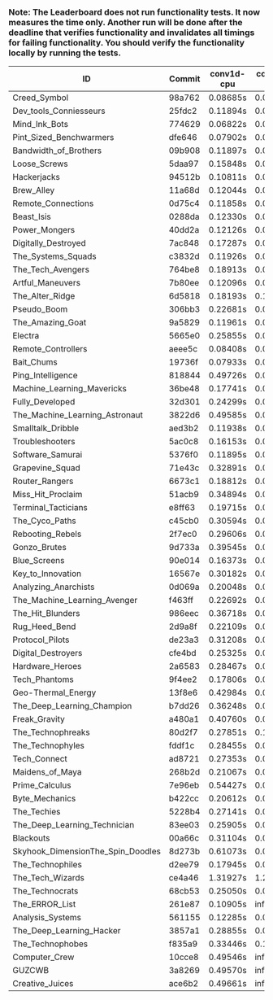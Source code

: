 ### Note: The Leaderboard does not run functionality tests. It now measures the time only. Another run will be done after the deadline that verifies functionality and invalidates all timings for failing functionality. You should verify the functionality locally by running the tests.

|ID|Commit|conv1d-cpu|conv1d-gpu|DWSPConv2D-gpu|gemm-gpu|avg|
|-|-|-|-|-|-|-|
|Creed_Symbol|98a762|0.08685s|0.04388s|2.92663s|1.79397s|1.21283s|
|Dev_tools_Conniesseurs|25fdc2|0.11894s|0.04646s|3.23703s|1.94407s|1.33663s|
|Mind_Ink_Bots|774629|0.06822s|0.06492s|3.26539s|1.99337s|1.34797s|
|Pint_Sized_Benchwarmers|dfe646|0.07902s|0.05728s|3.25105s|2.01913s|1.35162s|
|Bandwidth_of_Brothers|09b908|0.11897s|0.06905s|3.22258s|2.01409s|1.35617s|
|Loose_Screws|5daa97|0.15848s|0.06433s|3.26623s|1.93726s|1.35658s|
|Hackerjacks|94512b|0.10811s|0.06174s|3.27162s|1.98747s|1.35724s|
|Brew_Alley|11a68d|0.12044s|0.04598s|3.25946s|2.01861s|1.36112s|
|Remote_Connections|0d75c4|0.11858s|0.04652s|3.30156s|2.00401s|1.36767s|
|Beast_Isis|0288da|0.12330s|0.09083s|3.30650s|1.95293s|1.36839s|
|Power_Mongers|40dd2a|0.12126s|0.04634s|3.29874s|2.01224s|1.36964s|
|Digitally_Destroyed|7ac848|0.17287s|0.06474s|3.24436s|2.00616s|1.37203s|
|The_Systems_Squads|c3832d|0.11926s|0.04435s|3.31269s|2.01202s|1.37208s|
|The_Tech_Avengers|764be8|0.18913s|0.06075s|3.26443s|1.97626s|1.37264s|
|Artful_Maneuvers|7b80ee|0.12096s|0.07436s|3.29096s|2.06365s|1.38748s|
|The_Alter_Ridge|6d5818|0.18193s|0.10004s|3.27539s|2.01234s|1.39243s|
|Pseudo_Boom|306bb3|0.22681s|0.04454s|3.25645s|2.04296s|1.39269s|
|The_Amazing_Goat|9a5829|0.11961s|0.04713s|3.32234s|2.10305s|1.39803s|
|Electra|5665e0|0.25855s|0.06528s|3.28962s|2.01903s|1.40812s|
|Remote_Controllers|aeee5c|0.08408s|0.04740s|3.51467s|2.03485s|1.42025s|
|Bait_Chums|19736f|0.07933s|0.07091s|3.25229s|2.32326s|1.43145s|
|Ping_Intelligence|818844|0.49726s|0.05799s|3.25028s|2.00302s|1.45214s|
|Machine_Learning_Mavericks|36be48|0.17741s|0.07256s|3.27372s|2.34306s|1.46669s|
|Fully_Developed|32d301|0.24299s|0.06586s|3.25735s|2.34096s|1.47679s|
|The_Machine_Learning_Astronaut|3822d6|0.49585s|0.07600s|3.32330s|2.15463s|1.51244s|
|Smalltalk_Dribble|aed3b2|0.11938s|0.07527s|3.65012s|2.41251s|1.56432s|
|Troubleshooters|5ac0c8|0.16153s|0.07013s|3.73850s|2.33654s|1.57667s|
|Software_Samurai|5376f0|0.11895s|0.04734s|3.33789s|2.83084s|1.58376s|
|Grapevine_Squad|71e43c|0.32891s|0.07553s|3.70243s|2.28184s|1.59718s|
|Router_Rangers|6673c1|0.18812s|0.08060s|3.70567s|2.42834s|1.60068s|
|Miss_Hit_Proclaim|51acb9|0.34894s|0.07883s|3.67127s|2.31566s|1.60368s|
|Terminal_Tacticians|e8ff63|0.19715s|0.07732s|3.72591s|2.42749s|1.60697s|
|The_Cyco_Paths|c45cb0|0.30594s|0.08659s|3.68011s|2.36709s|1.60993s|
|Rebooting_Rebels|2f7ec0|0.29606s|0.07488s|3.66191s|2.41089s|1.61094s|
|Gonzo_Brutes|9d733a|0.39545s|0.05528s|3.64021s|2.36426s|1.61380s|
|Blue_Screens|90e014|0.16373s|0.07311s|3.70387s|2.51862s|1.61483s|
|Key_to_Innovation|16567e|0.30182s|0.05575s|3.75050s|2.35970s|1.61694s|
|Analyzing_Anarchists|0d069a|0.20048s|0.05786s|3.68028s|2.53117s|1.61745s|
|The_Machine_Learning_Avenger|f463ff|0.22692s|0.07817s|3.70529s|2.46019s|1.61764s|
|The_Hit_Blunders|986eec|0.36718s|0.07193s|3.67495s|2.36515s|1.61980s|
|Rug_Heed_Bend|2d9a8f|0.22109s|0.05218s|3.62503s|2.58251s|1.62021s|
|Protocol_Pilots|de23a3|0.31208s|0.08060s|3.71717s|2.37322s|1.62077s|
|Digital_Destroyers|cfe4bd|0.25325s|0.07482s|3.68755s|2.48886s|1.62612s|
|Hardware_Heroes|2a6583|0.28467s|0.08219s|3.72122s|2.43384s|1.63048s|
|Tech_Phantoms|9f4ee2|0.17806s|0.09723s|3.73276s|2.51815s|1.63155s|
|Geo-Thermal_Energy|13f8e6|0.42984s|0.08211s|3.69449s|2.37797s|1.64610s|
|The_Deep_Learning_Champion|b7dd26|0.36248s|0.08489s|3.71281s|2.42623s|1.64660s|
|Freak_Gravity|a480a1|0.40760s|0.08676s|3.72113s|2.37720s|1.64817s|
|The_Technophreaks|80d2f7|0.27851s|0.16605s|3.74286s|2.41261s|1.65001s|
|The_Technophyles|fddf1c|0.28455s|0.05434s|3.85012s|2.42766s|1.65417s|
|Tech_Connect|ad8721|0.27353s|0.08119s|3.69507s|2.57184s|1.65541s|
|Maidens_of_Maya|268b2d|0.21067s|0.07704s|3.70686s|2.65203s|1.66165s|
|Prime_Calculus|7e96eb|0.54427s|0.09648s|3.68326s|2.37357s|1.67439s|
|Byte_Mechanics|b422cc|0.20612s|0.06614s|3.73177s|2.71901s|1.68076s|
|The_Techies|5228b4|0.27141s|0.08763s|3.70526s|2.67405s|1.68459s|
|The_Deep_Learning_Technician|83ee03|0.25905s|0.06823s|3.38830s|3.09362s|1.70230s|
|Blackouts|00a66c|0.31104s|0.07828s|3.74826s|2.70195s|1.70988s|
|Skyhook_DimensionThe_Spin_Doodles|8d273b|0.61073s|0.07591s|3.70266s|2.84369s|1.80825s|
|The_Technophiles|d2ee79|0.17945s|0.05716s|3.67933s|3.45758s|1.84338s|
|The_Tech_Wizards|ce4a46|1.31927s|1.28690s|3.25478s|2.32962s|2.04764s|
|The_Technocrats|68cb53|0.25050s|0.09719s|3.81354s|6.23960s|2.60021s|
|The_ERROR_List|261e87|0.10905s|infs|3.22620s|2.00765s|infs|
|Analysis_Systems|561155|0.12285s|0.04720s|infs|infs|infs|
|The_Deep_Learning_Hacker|3857a1|0.28855s|0.08333s|infs|2.55545s|infs|
|The_Technophobes|f835a9|0.33446s|0.18635s|infs|2.07901s|infs|
|Computer_Crew|10cce8|0.49546s|infs|infs|4.65739s|infs|
|GUZCWB|3a8269|0.49570s|infs|infs|4.64863s|infs|
|Creative_Juices|ace6b2|0.49661s|infs|infs|4.65249s|infs|
